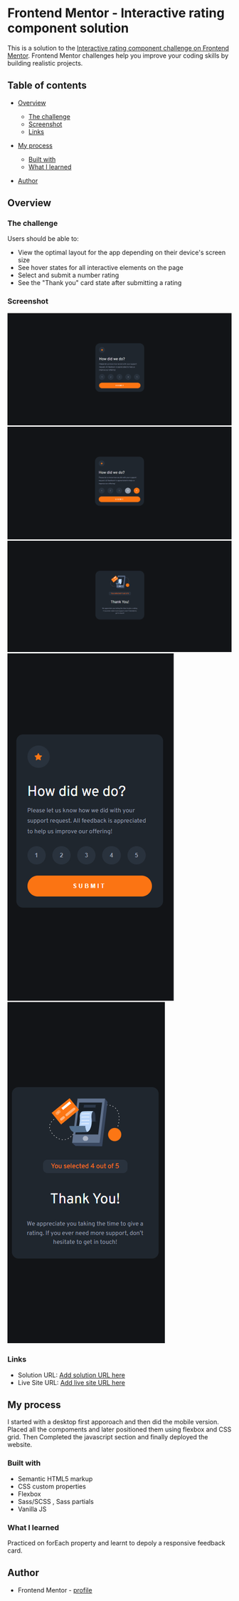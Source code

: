 # Frontend Mentor - Interactive rating component solution

This is a solution to the [Interactive rating component challenge on Frontend Mentor](https://www.frontendmentor.io/challenges/interactive-rating-component-koxpeBUmI). Frontend Mentor challenges help you improve your coding skills by building realistic projects. 

## Table of contents

- [Overview](#overview)
  - [The challenge](#the-challenge)
  - [Screenshot](#screenshot)
  - [Links](#links)
- [My process](#my-process)
  - [Built with](#built-with)
  - [What I learned](#what-i-learned)

- [Author](#author)




## Overview

### The challenge

Users should be able to:

- View the optimal layout for the app depending on their device's screen size
- See hover states for all interactive elements on the page
- Select and submit a number rating
- See the "Thank you" card state after submitting a rating

### Screenshot

![Desktop View](./design/Desktop%20View.png)
![Desktop hover](./design/Desktop-hover.png)
![Desktop Submit Page](./design/Desktop-submit.png)
![Mobile View](./design/Mobile%20view.png)
![Mobile Submit Page](./design/Mobile-submit.png)


### Links

- Solution URL: [Add solution URL here](https://github.com/karthiksk9819/Frontend-Mentor/tree/main/Newbie%20Projects/Interactive%20rating%20component)
- Live Site URL: [Add live site URL here](https://app-2-blush.vercel.app/)



## My process

I started with a desktop first apporoach and then did the mobile version. 
Placed all the compoments and later positioned them using flexbox and CSS grid.
Then Completed the javascript section and finally deployed the website.


### Built with

- Semantic HTML5 markup
- CSS custom properties
- Flexbox
- Sass/SCSS , Sass partials
- Vanilla JS


### What I learned

Practiced on forEach property and learnt to depoly a responsive feedback card.

## Author


- Frontend Mentor - [profile](https://www.frontendmentor.io/profile/karthiksk9819)
